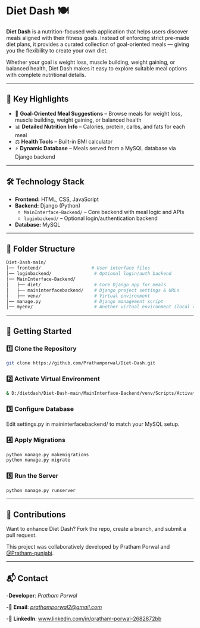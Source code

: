 # Diet Dash 🍽️

**Diet Dash** is a nutrition-focused web application that helps users discover meals aligned with their fitness goals. Instead of enforcing strict pre-made diet plans, it provides a curated collection of goal-oriented meals — giving you the flexibility to create your own diet.

Whether your goal is weight loss, muscle building, weight gaining, or balanced health, Diet Dash makes it easy to explore suitable meal options with complete nutritional details.

---

## 🌟 Key Highlights
- 🎯 **Goal-Oriented Meal Suggestions** – Browse meals for weight loss, muscle building, weight gaining, or balanced health  
- 📊 **Detailed Nutrition Info** – Calories, protein, carbs, and fats for each meal  
- ⚖️ **Health Tools** – Built-in BMI calculator  
- ⚡ **Dynamic Database** – Meals served from a MySQL database via Django backend  

---

## 🛠️ Technology Stack
- **Frontend:** HTML, CSS, JavaScript  
- **Backend:** Django (Python)  
  - `MainInterface-Backend/` – Core backend with meal logic and APIs  
  - `loginbackend/` – Optional login/authentication backend  
- **Database:** MySQL  

---

## 📁 Folder Structure
```bash
Diet-Dash-main/
│── frontend/                   # User interface files
│── loginbackend/                # Optional login/auth backend
│── MainInterface-Backend/       
│   ├── diet/                    # Core Django app for meals
│   ├── maininterfacebackend/    # Django project settings & URLs
│   ├── venv/                    # Virtual environment
│── manage.py                    # Django management script
│── myenv/                       # Another virtual environment (local only)
```
---

## 🚀 Getting Started

### 1️⃣ Clone the Repository

```bash
git clone https://github.com/Prathamporwal/Diet-Dash.git
```

### 2️⃣ Activate Virtual Environment

```bash
& D:/dietdash/Diet-Dash-main/MainInterface-Backend/venv/Scripts/Activate.ps1
```

### 3️⃣ Configure Database

Edit settings.py in maininterfacebackend/ to match your MySQL setup.

### 4️⃣ Apply Migrations

```bash
python manage.py makemigrations
python manage.py migrate
```

### 5️⃣ Run the Server

```bash
python manage.py runserver
```

---

## 🙌 Contributions

Want to enhance Diet Dash? Fork the repo, create a branch, and submit a pull request.

This project was collaboratively developed by Pratham Porwal and [@Pratham-punjabi](https://github.com/pratham-punjabi).

---

## 📬 Contact

-**Developer**: *Pratham Porwal*

-📧 **Email**: *prathamporwal2@gmail.com*

-🔗 **LinkedIn**: www.linkedin.com/in/pratham-porwal-2682872bb
